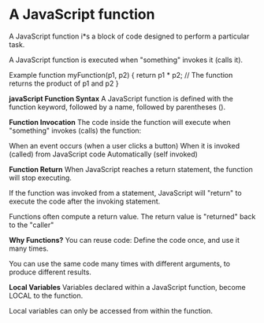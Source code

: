 

# A JavaScript  function
 A JavaScript  function  i*s a block of code designed to perform a particular task.

A JavaScript function is executed when "something" invokes it (calls it).

Example
function myFunction(p1, p2) {
  return p1 * p2;   // The function returns the product of p1 and p2
}

**javaScript Function Syntax**
A JavaScript function is defined with the function keyword, followed by a name, followed by parentheses ().

**Function Invocation**
The code inside the function will execute when "something" invokes (calls) the function:

When an event occurs (when a user clicks a button)
When it is invoked (called) from JavaScript code
Automatically (self invoked)

**Function Return**
When JavaScript reaches a return statement, the function will stop executing.

If the function was invoked from a statement, JavaScript will "return" to execute the code after the invoking statement.

Functions often compute a return value. The return value is "returned" back to the "caller"

**Why Functions?**
You can reuse code: Define the code once, and use it many times.

You can use the same code many times with different arguments, to produce different results.

**Local Variables**
Variables declared within a JavaScript function, become LOCAL to the function.

Local variables can only be accessed from within the function.